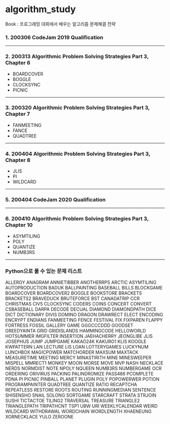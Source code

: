 # algorithm_study

Book : 프로그래밍 대회에서 배우는 알고리즘 문제해결 전략

### 1. 200306 CodeJam 2019 Qualification 

------------------------------------------
### 2. 200313 Algorithmic Problem Solving Strategies Part 3, Chapter 6
- BOARDCOVER
- BOGGLE
- CLOCKSYNC
- PICNIC
------------------------------------------
### 3. 200320 Algorithmic Problem Solving Strategies Part 3, Chapter 7
- FANMEETING
- FANCE
- QUADTREE
------------------------------------------
### 4. 200404 Algorithmic Problem Solving Strategies Part 3, Chapter 8
- JLIS
- PI
- WILDCARD
------------------------------------------
### 5. 200404 CodeJam 2020 Qualification

------------------------------------------
### 6. 200410 Algorithmic Problem Solving Strategies Part 3, Chapter 10
- ASYMTILING
- POLY
- QUANTIZE
- NUMB3RS

------------------------------------------
### Python으로 풀 수 있는 문제 리스트

ALLERGY ANAGRAM ANNIETIBBER ANOTHERRPS ARCTIC ASYMTILING AUTOPRODUCTION 
BADUK BALLPAINTING BASEBALL BILLS BLOCKGAME BOARDCOVER BOARDCOVER2 BOGGLE BOOKSTORE BRACKETS BRACKETS2 BRAVEDUCK BRUTEFORCE BST 
CANADATRIP CCR CHRISTMAS CIV5 CLOCKSYNC CODERS COINS CONCERT CONVERT CSBASEBALL 
DARPA DECODE DECUAL DIAMOND DIAMONDPATH DICE DICT DICTIONARY DIVIS DOMINO DRAGON DRAWRECT 
ELECT ENCODING ENCRYPT ENDIANS 
FANMEETING FENCE FESTIVAL FIX FIXPAREN FLAPPY FORTRESS FOSSIL 
GALLERY GAME GGGCCCDDD GOODSET GREEDYAINTA GRID GRIDISLANDS 
HAMMINGCODE HELLOWORLD HOTSUMMER 
IMGFILTER INSERTION 
JAEHACHERRY JEONGLIBE JLIS JOSEPHUS JUMP JUMPGAME 
KAKAO24K KAKURO1 KLIS KOOGLE KWPATTERN 
LAN LECTURE LIS LOAN LOTTERYGAMES LUCKYNUM LUNCHBOX 
MAGICPOWER MATCHORDER MAXSUM MAXTACK MEASURETIME MEETING MERCY MINASTIRITH MINE MINESWEEPER MISPELL MMRECT1 MONKEY MOON MORSE MOVE MVP 
NASH NECKLACE NERDS NORMDIST NOTE NPOLY NQUEEN NUMB3RS NUMBERGAME 
OCR ORDERING ORIVIRUS 
PACKING PALINDROMIZE PASS486 PCOMPLETE PDNA PI PICNIC PINBALL PLANET PLUGIN POLY POPOWERWER POTION PROGRAMPAINTER 
QUADTREE QUANTIZE 
RATIO RECAPTCHA REPEATLESS RESTORE ROOTS ROUTING RUNNINGMEDIAN 
SENTENCE SHISENSHO SNAIL SOLONG SORTGAME STARCRAFT STRATA STRJOIN SUSHI 
TICTACTOE TILING2 TRAVERSAL TREASURE TRIANGLE2 TRIANGLEPATH TRIPATHCNT TSP1 
UBW URI 
WEEKLYCALENDAR WEIRD WILDCARD WITHDRAWAL WORDCHAIN WORDLENGTH 
XHAENEUNG XORNECKLACE 
YULO 
ZEROONE
